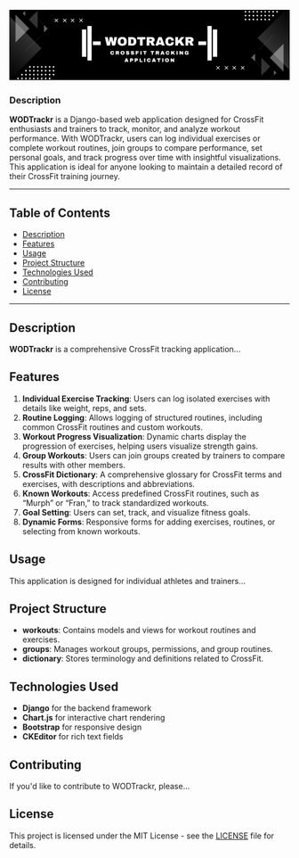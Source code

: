 ![WODTrakr - CrossFit tracking application](image.png)

### Description
**WODTrackr** is a Django-based web application designed for CrossFit enthusiasts and trainers to track, monitor, and analyze workout performance. With WODTrackr, users can log individual exercises or complete workout routines, join groups to compare performance, set personal goals, and track progress over time with insightful visualizations. This application is ideal for anyone looking to maintain a detailed record of their CrossFit training journey.

---

## Table of Contents
- [Description](#description)
- [Features](#features)
- [Usage](#usage)
- [Project Structure](#project-structure)
- [Technologies Used](#technologies-used)
- [Contributing](#contributing)
- [License](#license)

---

## Description
**WODTrackr** is a comprehensive CrossFit tracking application...

## Features
1. **Individual Exercise Tracking**: Users can log isolated exercises with details like weight, reps, and sets.
2. **Routine Logging**: Allows logging of structured routines, including common CrossFit routines and custom workouts.
3. **Workout Progress Visualization**: Dynamic charts display the progression of exercises, helping users visualize strength gains.
4. **Group Workouts**: Users can join groups created by trainers to compare results with other members.
5. **CrossFit Dictionary**: A comprehensive glossary for CrossFit terms and exercises, with descriptions and abbreviations.
6. **Known Workouts**: Access predefined CrossFit routines, such as “Murph” or “Fran,” to track standardized workouts.
7. **Goal Setting**: Users can set, track, and visualize fitness goals.
8. **Dynamic Forms**: Responsive forms for adding exercises, routines, or selecting from known workouts.

## Usage
This application is designed for individual athletes and trainers...

## Project Structure
- **workouts**: Contains models and views for workout routines and exercises.
- **groups**: Manages workout groups, permissions, and group routines.
- **dictionary**: Stores terminology and definitions related to CrossFit.

## Technologies Used
- **Django** for the backend framework
- **Chart.js** for interactive chart rendering
- **Bootstrap** for responsive design
- **CKEditor** for rich text fields

## Contributing
If you'd like to contribute to WODTrackr, please...

## License
This project is licensed under the MIT License - see the [LICENSE](LICENSE) file for details.
